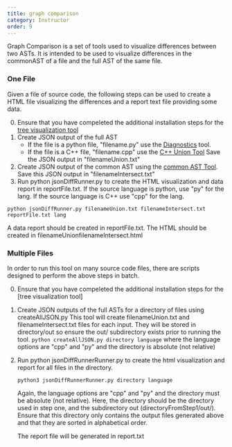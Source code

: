 ```yaml
---
title: graph comparison
category: Instructor
order: 9
---
```


Graph Comparison is a set of tools used to visualize differences between two ASTs. It is intended to be used to visualize differences in the commonAST of a file and the full AST of the same file. 


### One File

Given a file of source code, the following steps can be used to create a HTML file visualizing the differences and a report text file providing some data.


0. Ensure that you have compeleted the additional installation steps for the [tree visualization tool](http://submitty.org/instructor/tree_tool "Tree Visualization Documentation")
1. Create JSON output of the full AST
   * If the file is a python file, "filename.py" use the [Diagnostics](http://submitty.org/instructor/static_analysis "Diagnostics Documentation") tool. 
   * If the file is a C++ file, "filename.cpp" use the [C++ Union Tool](http://submitty.org/instructor/cppUnionTool "C++ Union Tool Documentation")
  Save the JSON output in "filenameUnion.txt"
 2. Create JSON output of the common AST using the [common AST Tool](http://submitty.org/instructor/commonAST "Common AST Tool Documentation"). Save this JSON output in "filenameIntersect.txt"
 3. Run python jsonDiffRunner.py to create the HTML visualization and data report in reportFile.txt. If the source language is python, use "py" for the lang. If the source language is C++ use "cpp" for the lang.
   ```
   python jsonDiffRunner.py filenameUnion.txt filenameIntersect.txt reportFile.txt lang
   ```
A data report should be created in reportFile.txt. The HTML should be created in filenameUnionfilenameIntersect.html

### Multiple Files

In order to run this tool on many source code files, there are scripts designed to perform the above steps in batch.

0. Ensure that you have compeleted the additional installation steps for the [tree visualization tool]
1. Create JSON outputs of the full ASTs for a directory of files using createAllJSON.py
    This tool will create filenameUnion.txt and filenameIntersect.txt files for each input. They will be stored in directory/out so ensure the out/ subdirectory exists prior to running the tool.
       ```
       python createAllJSON.py directory language
       ```
   where the language options are "cpp" and "py" and the directory is absolute (not relative)
2. Run python jsonDiffRunnerRunner.py to create the html visualization and report for all files in the directory. 
      ```
      python3 jsonDiffRunnerRunner.py directory language
      ```
      Again, the language options are "cpp" and "py" and the directory must be absolute (not relative). 
      Here, the directory should be the directory used in step one, and the subdirectory out (directoryFromStep1/out/).
      Ensure that this directory only contains the output files generated above and that they are sorted in alphabetical order. 
      
      The report file will be generated in report.txt
